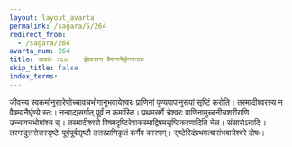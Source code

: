 ```yaml
---
layout: layout_avarta
permalink: /sagara/5/264
redirect_from:
  - /sagara/264
avarta_num: 264
title: आवर्तः २६४ -- ईश्वरस्य वैषम्यनैर्घृण्याभावः
skip_title: false
index_terms: 
---
```


जीवस्य स्वकर्मानुसारेणोच्चावचभोगानुभवायेश्वरः प्राणिनां पुण्यपापानुरूपां सृष्टिं करोति। तस्मादीश्वरस्य न वैषम्यनैर्घृण्ये स्तः। नन्वाद्यसर्गात् पूर्वं
न कर्मास्ति। प्रथमसर्गे चेश्वरः प्राणिनामुच्चनीचशरीराणि उच्चावचभोगांश्च
सृ। तस्मादीश्वरो विषमदृष्टिरेवाकस्माद्विषमसृष्टिकरणादिति चेन्न।
संसारोऽनादिः। तस्मादुत्तरोत्तरसृष्टेः पूर्वपूर्वसृष्टौ तत्तत्प्राणिकृतं कर्मैव कारणम्।
सृष्टेरिदंप्रथमत्वासंभवान्नेश्वरे दोषः।
